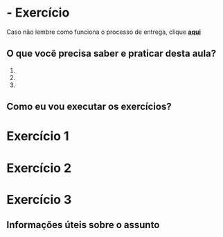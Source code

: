 # - Exercício

Caso não lembre como funciona o processo de entrega, clique [**aqui**](https://github.com/labenuexercicios/instrucoes-entrega)

## O que você precisa saber e praticar desta aula?
1. 
2. 
3. 


## Como eu vou executar os exercícios?



# Exercício 1



# Exercício 2


# Exercício 3



## Informações úteis sobre o assunto


